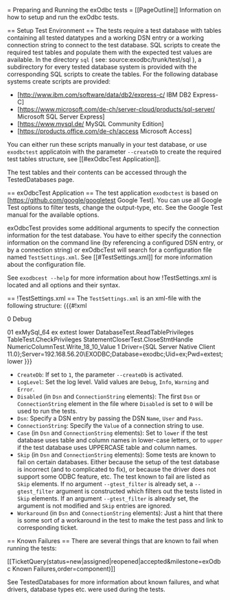 = Preparing and Running the exOdbc tests =
[[PageOutline]]
Information on how to setup and run the exOdbc tests.

== Setup Test Environment ==
The tests require a test database with tables containing all tested datatypes and a working DSN entry or a working connection string to connect to the test database. 
SQL scripts to create the required test tables and populate them with the expected test values are available. In the directory `sql` ( see: source:exodbc/trunk/test/sql ), a subdirectory for every tested database system is provided with the corresponding SQL scripts to create the tables. For the following database systems create scripts are provided:

* [http://www.ibm.com/software/data/db2/express-c/ IBM DB2 Express-C]
* [https://www.microsoft.com/de-ch/server-cloud/products/sql-server/ Microsoft SQL Server Express]
* [https://www.mysql.de/ MySQL Community Edition]
* [https://products.office.com/de-ch/access Microsoft Access]

You can either run these scripts manually in your test database, or use `exodbctest` applicatoin with the parameter `--createDb` to create the required test tables structure, see [[#exOdbcTest Application]].

The test tables and their contents can be accessed through the TestedDatabases page.

== exOdbcTest Application ==
The test application `exodbctest` is based on [https://github.com/google/googletest Google Test]. You can use all Google Test options to filter tests, change the output-type, etc. See the Google Test manual for the available options.

exOdbcTest provides some additional arguments to specify the connection information for the test database. You have to either specify the connection information on the command line (by referencing a configured DSN entry, or by a connection string) or exOdbcTest will search for a configuration file named `TestSettings.xml`. See [[#TestSettings.xml]] for more information about the configuration file.

See `exodbcest --help` for more information about how !TestSettings.xml is located and all options and their syntax.

== !TestSettings.xml ==
The `TestSettings.xml` is an xml-file with the following structure:
{{{#!xml
<TestSettings>

  <CreateDb>0</CreateDb>
  <LogLevel>Debug</LogLevel>

  <Dsn>
    <Disabled>01</Disabled>
    <Name>exMySql_64</Name>
    <User>ex</User>
    <Pass>extest</Pass>
    <Case>lower</Case>
    <Skip ticket="76">DatabaseTest.ReadTablePrivileges</Skip>
    <Skip ticket="76">TableTest.CheckPrivileges</Skip>
    <Skip ticket="120">StatementCloserTest.CloseStmtHandle</Skip>
    <Workaround ticket="206">NumericColumnTest.Write_18_10_Value</Workaround>
  </Dsn>

  <ConnectionString>
    <Disabled>1</Disabled>
    <Value>Driver={SQL Server Native Client 11.0};Server=192.168.56.20\EXODBC;Database=exodbc;Uid=ex;Pwd=extest;</Value>
    <Case>lower</Case>
  </ConnectionString>

</TestSettings>
}}}

* `CreateDb`: If set to `1`, the parameter `--createDb` is activated.
* `LogLevel`: Set the log level. Valid values are `Debug`, `Info`, `Warning` and `Error`.
* `Disabled` (in `Dsn` and `ConnectionString` elements): The first `Dsn` or `ConnectionString` element in the file where `Disabled` is set to `0` will be used to run the tests.
* `Dsn`: Specify a DSN entry by passing the DSN `Name`, `User` and `Pass`.
* `ConnectionString`: Specify the `Value` of a connection string to use.
* `Case` (in `Dsn` and `ConnectionString` elements): Set to `lower` if the test database uses table and column names in lower-case letters, or to `upper` if the test database uses UPPERCASE table and column names.
* `Skip` (in `Dsn` and `ConnectionString` elements): Some tests are known to fail on certain databases. Either because the setup of the test database is incorrect (and to complicated to fix), or because the driver does not support some ODBC feature, etc. The test known to fail are listed as `Skip` elements. If no argument `--gtest_filter` is already set, a `--gtest_filter` argument is constructed which filters out the tests listed in `Skip` elements. If an argument `--gtest_filter` is already set, the argument is not modified and `Skip` entries are ignored.
* `Workaround` (in `Dsn` and `ConnectionString` elements): Just a hint that there is some sort of a workaround in the test to make the test pass and link to corresponding ticket.

== Known Failures ==
There are several things that are known to fail when running the tests:

[[TicketQuery(status=new|assigned|reopened|accepted&milestone=exOdbc Known Failures,order=component)]]

See TestedDatabases for more information about known failures, and what drivers, database types etc. were used during the tests.
